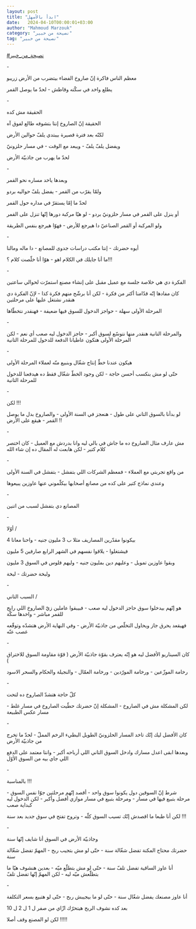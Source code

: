 ```yaml
---
layout: post
title: "ابدأ بالأسهل"
date:   2024-04-10T00:00:01+03:00
author: "Mahmoud Marzouk"
category: "نصيحة من خبير"
tag: "نصيحة من خبير"
---
```



[<u>\#نصيحة\_من\_خبير</u>](https://www.facebook.com/hashtag/%D9%86%D8%B5%D9%8A%D8%AD%D8%A9_%D9%85%D9%86_%D8%AE%D8%A8%D9%8A%D8%B1?__eep__=6&__cft__%5b0%5d=AZXU6c3l1WE_Gh5wN0rAfO7KoOfyGTfzI7mCVhcCg3e0ED5zb3aRICQ-rsgKdcKqg8bR6ScnFH_g1PmiA-JfTdnM-vNPboY_fPV3kxRieQbc4pRq5-PeLSQcavsZuaf0kxzYiR8TT-rC9yKPK2U1yJY53sqexH47Z3r8SncDxBfJhIgxcqL11HjRIxFeplpNLfE&__tn__=*NK-R)

\-

معظم الناس فاكرة إنّ صاروخ الفضاء بيتضرب من الأرض
زريبو

يطلع واخد في سكّته وقاطش - لحدّ ما يوصل القمر

\-

الحقيقة مش كده

الحقيقة إنّ الصاروخ إنتا بتشوفه طالع لفوق آه

لكنّه بعد فترة قصيرة بيبتدي يلفّ حوالين الأرض

ويفضل يلفّ يلفّ - ويبعد مع الوقت - في مسار حلزونيّ

لحدّ ما يهرب من جاذبيّة الأرض

\-

وبعدها ياخد مساره نحو القمر

ولمّا يقرّب من القمر - يفضل يلفّ حواليه بردو

لحدّ ما إمّا يستقرّ في مداره حول القمر

أو ينزل على القمر في مسار حلزونيّ بردو - لو هيّا مركبة
دورها إنّها تنزل على القمر

ولو المركبة أو القمر الصناعيّ دا هيرجع للأرض - فهوّا هيرجع
بنفس الطريقة

\-

أيوه حضرتك - إنتا مكتب دراسات جدوى للمصانع - دا ماله
ومالنا

ما أنا جايلك في الكلام اهو - هوّا أنا خلّصت كلام
؟!!!

\-

الفكرة دي هي خلاصة جلسة مع عميل مقبل على إنشاء مصنع
استمرّت لحوالي ساعتين

كان مفادها إنّه قدّامنا أكتر من فكرة - لكن أنا برشّح منهم
فكرة كذا - لإنّ الفكرة دي هنقدر نشتغل عليها على مرحلتين

المرحلة الأولى سهلة - حواجز الدخول للسوق فيها ضعيفة -
فهنقدر نتخطّاها

\-

والمرحلة التانية هنقدر منها نتوسّع لسوق أكبر - حاجز
الدخول ليه صعب أي نعم - لكن المرحلة الأولى هتكون عاطيانا الدفعة للدخول
للمرحلة التانية

\-

هيكون عندنا خطّ إنتاج شغّال وبنبيع منّه لعملاء المرحلة
الأولى

حتّى لو مش بنكسب أحسن حاجة - لكن وجود الخطّ شغّال فقط ده
هيدفعنا للدخول للمرحلة التانية

\-

لكن !!!

لو بدأنا بالسوق التاني على طول - هنعجز في السنة الأولى -
والصاروخ بدل ما يوصل القمر - هيقع على الأرض !!

\-

مش عارف مثال الصاروخ ده ما جاش في بالي ليه وانا بدردش مع
العميل - كان اختصر كلام كتير - لكن هابعت له المقال ده إن شاء الله

\-

من واقع تجربتي مع العملاء - فمعظم الشركات اللي بتفشل -
بتفشل في السنة الأولى

وعندي نماذج كتير على كده من مصانع أصحابها بيكلّموني عنها
عاوزين يبيعوها

\-

المصانع دي بتفشل لسبب من اتنين

\-

أوّلا /

بيكونوا مقدّرين المصاريف مثلا ب 3 مليون جنيه - واحنا
معانا 4

فيشتغلوا - يلاقوا نفسهم في الشهر الرابع صارفين 5
مليون

وبقوا عاوزين تمويل - وعليهم دين بمليون جنيه - وليهم فلوس
في السوق 3 مليون

ولبخة حضرتك - لبخة

\-

السبب التاني /

هو إنّهم بيدخلوا سوق حاجز الدخول ليه صعب - فبيبقوا عاملين
زيّ الصاروخ اللي رايح للقمر مباشر - واخدها سكّة

فهيقعد يحرق جاز ويحاول التخلّص من جاذبيّة الأرض - وفي
النهاية الأرض هتشدّه وتوقّعه غصب عنّه

\-

كان السيناريو الأفضل ليه هو إنّه يعترف بقوّة جاذبيّة الأرض
( قوّة مقاومة السوق للاختراق )

رخامة الموزّعين - ورخامة المورّدين - ورخامة العمّال -
والنجيلة والحكام والسحر الاسود

\-

كلّ حاجة هتشدّ الصاروخ ده لتحت

لكن المشكلة مش في الصاروخ - المشكلة إنّ حضرتك حطّيت
الصاروخ في مسار غلط - مسار عكس الطبيعة

\-

كان الأفضل ليك إنّك تاخد المسار الحلزونيّ الطويل البطيء
الرخم المملّ - لحدّ ما تخرج من جاذبيّة الأرض

وبعدها ابقى اعدل مسارك وادخل السوق التاني اللي أرباحه
أكبر - وانتا معتمد على الدفع اللي جاي بيه من السوق الأوّل

\-

بالمناسبة !!!

شرط إنّ السوقين دول يكونوا سوق واحد - أقصد إنّهم مرحلتين
جوّا نفس السوق - مرحلة بتبيع فيها في مسار - ومرحلة بتبيع في مسار موازي
أفضل وأكبر - لكن الدخول ليه كبداية صعب

لكن أنا طبعا ما اقصدش إنّك تسيب السوق كلّه - وتروح تفتح في
سوق جديد بعد سنة !!!

\-

وجاذبيّة الأرض في السوق أنا شايف إنّها سنة

حضرتك محتاج المكنة تفضل شغّالة سنة - حتّى لو مش بتجيب
ربح - المهمّ تفضل شغّالة سنة

أنا عاوز الساقية تفضل تلفّ سنة - حتّى لو مش بتطلّع ميّه -
بعدين هنشوف هيّا ما بتطلّعش ميّه ليه - لكن المهمّ إنّها تفضل تلفّ

\-

أنا عاوز مصنعك يفضل شغّال سنة - حتّى لو ما بيجيبش ربح -
حتّى لو هتبيع بسعر التكلفة

بعد كده نشوف الربح هيتحرّك ازّاي من صفر ل 1 ل 2 ل
10

لكن لو المصنع وقف أصلا !!!!!
